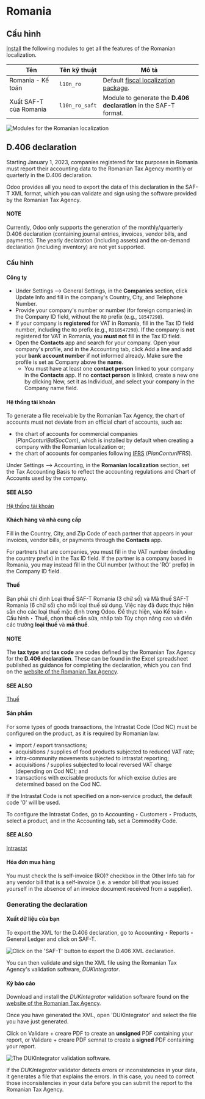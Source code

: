 # Romania

## Cấu hình

[Install](../../general/apps_modules.md#general-install) the following modules to get all the features of the Romanian
localization.

| Tên                    | Tên kỹ thuật   | Mô tả                                                                                            |
|------------------------|----------------|--------------------------------------------------------------------------------------------------|
| Romania - Kế toán      | `l10n_ro`      | Default [fiscal localization package](../fiscal_localizations.md#fiscal-localizations-packages). |
| Xuất SAF-T của Romania | `l10n_ro_saft` | Module to generate the **D.406 declaration** in the SAF-T format.                                |
![Modules for the Romanian localization](applications/finance/fiscal_localizations/romania/romania-modules.png)

## D.406 declaration

Starting January 1, 2023, companies registered for tax purposes in Romania must report their
accounting data to the Romanian Tax Agency monthly or quarterly in the D.406 declaration.

Odoo provides all you need to export the data of this declaration in the SAF-T XML format, which you
can validate and sign using the software provided by the Romanian Tax Agency.

#### NOTE
Currently, Odoo only supports the generation of the monthly/quarterly D.406 declaration
(containing journal entries, invoices, vendor bills, and payments). The yearly declaration
(including assets) and the on-demand declaration (including inventory) are not yet supported.

### Cấu hình

#### Công ty

- Under Settings --> General Settings, in the **Companies** section, click
  Update Info and fill in the company's Country, City, and
  Telephone Number.
- Provide your company's  number or  number (for foreign companies) in the Company ID field,
  without the `RO` prefix (e.g., `18547290`).
- If your company is **registered** for VAT in Romania, fill in the Tax ID field number,
  including the `RO` prefix (e.g., `RO18547290`). If the company is **not** registered for
  VAT in Romania, you **must not** fill in the Tax ID field.
- Open the **Contacts** app and search for your company. Open your company's profile, and in the
  Accounting tab, click Add a line and add your **bank account number** if
  not informed already. Make sure the profile is set as Company above the **name**.
  - You must have at least one **contact person** linked to your company in the **Contacts** app.
    If no **contact person** is linked, create a new one by clicking New, set it
    as Individual, and select your company in the Company name field.

#### Hệ thống tài khoản

To generate a file receivable by the Romanian Tax Agency, the chart of accounts must not deviate
from an official chart of accounts, such as:

- the chart of accounts for commercial companies (*PlanConturiBalSocCom*), which is installed
  by default when creating a company with the Romanian localization or;
- the chart of accounts for companies following [IFRS](https://www.ifrs.org/) (*PlanConturiIFRS*).

Under Settings --> Accounting, in the **Romanian localization** section, set the
Tax Accounting Basis to reflect the accounting regulations and Chart of Accounts used
by the company.

#### SEE ALSO
[Hệ thống tài khoản](../accounting/get_started/chart_of_accounts.md)

#### Khách hàng và nhà cung cấp

Fill in the Country, City, and Zip Code of each partner that
appears in your invoices, vendor bills, or payments through the **Contacts** app.

For partners that are companies, you must fill in the VAT number (including the country  prefix) in
the Tax ID field. If the partner is a company based in Romania, you may instead fill in
the CUI number (without the 'RO' prefix) in the Company ID field.

#### Thuế

Bạn phải chỉ định Loại thuế SAF-T Romania (3 chữ số) và Mã thuế SAF-T Romania (6 chữ số) cho mỗi loại thuế sử dụng. Việc này đã được thực hiện sẵn cho các loại thuế mặc định trong Odoo. Để thực hiện, vào Kế toán ‣ Cấu hình ‣ Thuế, chọn thuế cần sửa, nhấp tab Tùy chọn nâng cao và điền các trường **loại thuế** và **mã thuế**.

#### NOTE
The **tax type** and **tax code** are codes defined by the Romanian Tax Agency for the **D.406
declaration**. These can be found in the Excel spreadsheet published as guidance for completing
the declaration, which you can find on the [website of the Romanian Tax Agency](https://www.anaf.ro/anaf/internet/ANAF/despre_anaf/strategii_anaf/proiecte_digitalizare/saf_t/).

#### SEE ALSO
[Thuế](../accounting/taxes.md)

#### Sản phẩm

For some types of goods transactions, the Intrastat Code (Cod NC) must be configured
on the product, as it is required by Romanian law:

- import / export transactions;
- acquisitions / supplies of food products subjected to reduced VAT rate;
- intra-community movements subjected to intrastat reporting;
- acquisitions / supplies subjected to local reversed VAT charge (depending on Cod NC); and
- transactions with excisable products for which excise duties are determined based on the Cod NC.

If the Intrastat Code is not specified on a non-service product, the default code '0' will be used.

To configure the Intrastat Codes, go to
Accounting ‣ Customers ‣ Products, select a product, and in the
Accounting tab, set a Commodity Code.

#### SEE ALSO
[Intrastat](../accounting/reporting/intrastat.md)

#### Hóa đơn mua hàng

You must check the Is self-invoice (RO)? checkbox in the Other Info tab for
any vendor bill that is a self-invoice (i.e. a vendor bill that you issued yourself in the absence
of an invoice document received from a supplier).

### Generating the declaration

#### Xuất dữ liệu của bạn

To export the XML for the D.406 declaration, go to Accounting ‣ Reports ‣
General Ledger and click on SAF-T.

![Click on the 'SAF-T' button to export the D.406 XML declaration.](applications/finance/fiscal_localizations/romania/romania-saft-button.png)

You can then validate and sign the XML file using the Romanian Tax Agency's validation software,
*DUKIntegrator*.

#### Ký báo cáo

Download and install the *DUKIntegrator* validation software found on the [website of the Romanian
Tax Agency](https://www.anaf.ro/anaf/internet/ANAF/despre_anaf/strategii_anaf/proiecte_digitalizare/saf_t/).

Once you have generated the XML, open 'DUKIntegrator' and select the file you have just generated.

Click on Validare + creare PDF to create an **unsigned** PDF containing your report, or
Validare + creare PDF semnat to create a **signed** PDF containing your report.

![The DUKIntegrator validation software.](applications/finance/fiscal_localizations/romania/romania-dukintegrator.png)

If the *DUKIntegrator* validator detects errors or inconsistencies in your data, it generates a file
that explains the errors. In this case, you need to correct those inconsistencies in your data
before you can submit the report to the Romanian Tax Agency.
